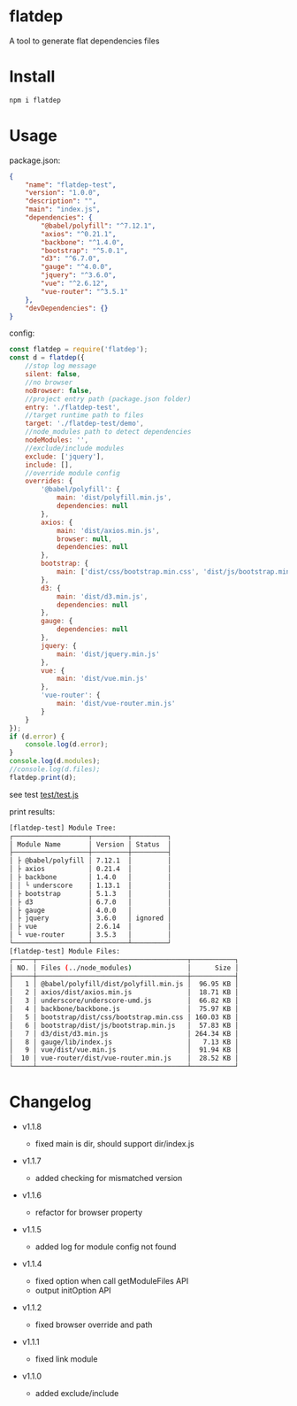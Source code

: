# flatdep

A tool to generate flat dependencies files

# Install

```sh
npm i flatdep
```

# Usage

package.json:
```json
{
    "name": "flatdep-test",
    "version": "1.0.0",
    "description": "",
    "main": "index.js",
    "dependencies": {
        "@babel/polyfill": "^7.12.1",
        "axios": "^0.21.1",
        "backbone": "^1.4.0",
        "bootstrap": "^5.0.1",
        "d3": "^6.7.0",
        "gauge": "^4.0.0",
        "jquery": "^3.6.0",
        "vue": "^2.6.12",
        "vue-router": "^3.5.1"
    },
    "devDependencies": {}
}
```

config:
```js
const flatdep = require('flatdep');
const d = flatdep({
    //stop log message
    silent: false,
    //no browser
    noBrowser: false,
    //project entry path (package.json folder)
    entry: './flatdep-test',
    //target runtime path to files
    target: './flatdep-test/demo',
    //node_modules path to detect dependencies
    nodeModules: '',
    //exclude/include modules
    exclude: ['jquery'],
    include: [],
    //override module config
    overrides: {
        '@babel/polyfill': {
            main: 'dist/polyfill.min.js',
            dependencies: null
        },
        axios: {
            main: 'dist/axios.min.js',
            browser: null,
            dependencies: null
        },
        bootstrap: {
            main: ['dist/css/bootstrap.min.css', 'dist/js/bootstrap.min.js']
        },
        d3: {
            main: 'dist/d3.min.js',
            dependencies: null
        },
        gauge: {
            dependencies: null
        },
        jquery: {
            main: 'dist/jquery.min.js'
        },
        vue: {
            main: 'dist/vue.min.js'
        },
        'vue-router': {
            main: 'dist/vue-router.min.js'
        }
    }
});
if (d.error) {
    console.log(d.error);
}
console.log(d.modules);
//console.log(d.files);
flatdep.print(d);
```
see test [test/test.js](test/test.js)

print results:
```sh
[flatdep-test] Module Tree:
┌───────────────────┬─────────┬─────────┐
│ Module Name       │ Version │ Status  │
├───────────────────┼─────────┼─────────┤
│ ├ @babel/polyfill │ 7.12.1  │         │
│ ├ axios           │ 0.21.4  │         │
│ ├ backbone        │ 1.4.0   │         │
│ │ └ underscore    │ 1.13.1  │         │
│ ├ bootstrap       │ 5.1.3   │         │
│ ├ d3              │ 6.7.0   │         │
│ ├ gauge           │ 4.0.0   │         │
│ ├ jquery          │ 3.6.0   │ ignored │
│ ├ vue             │ 2.6.14  │         │
│ └ vue-router      │ 3.5.3   │         │
└───────────────────┴─────────┴─────────┘
[flatdep-test] Module Files:
┌─────┬──────────────────────────────────────┬───────────┐
│ NO. │ Files (../node_modules)              │      Size │
├─────┼──────────────────────────────────────┼───────────┤
│   1 │ @babel/polyfill/dist/polyfill.min.js │  96.95 KB │
│   2 │ axios/dist/axios.min.js              │  18.71 KB │
│   3 │ underscore/underscore-umd.js         │  66.82 KB │
│   4 │ backbone/backbone.js                 │  75.97 KB │
│   5 │ bootstrap/dist/css/bootstrap.min.css │ 160.03 KB │
│   6 │ bootstrap/dist/js/bootstrap.min.js   │  57.83 KB │
│   7 │ d3/dist/d3.min.js                    │ 264.34 KB │
│   8 │ gauge/lib/index.js                   │   7.13 KB │
│   9 │ vue/dist/vue.min.js                  │  91.94 KB │
│  10 │ vue-router/dist/vue-router.min.js    │  28.52 KB │
└─────┴──────────────────────────────────────┴───────────┘
```

# Changelog

- v1.1.8
    - fixed main is dir, should support dir/index.js

- v1.1.7
    - added checking for mismatched version

- v1.1.6
    - refactor for browser property

- v1.1.5
    - added log for module config not found

- v1.1.4
    - fixed option when call getModuleFiles API
    - output initOption API

- v1.1.2
    - fixed browser override and path

- v1.1.1
    - fixed link module

- v1.1.0
    - added exclude/include
